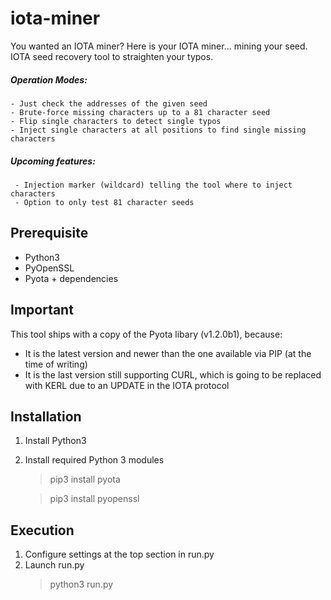 # iota-miner
You wanted an IOTA miner? Here is your IOTA miner... mining your seed. IOTA seed recovery tool to straighten your typos.

##### Operation Modes:

    - Just check the addresses of the given seed  
    - Brute-force missing characters up to a 81 character seed  
    - Flip single characters to detect single typos  
    - Inject single characters at all positions to find single missing characters
  
##### Upcoming features:

     - Injection marker (wildcard) telling the tool where to inject characters
     - Option to only test 81 character seeds

## Prerequisite
- Python3
- PyOpenSSL
- Pyota + dependencies

## Important
This tool ships with a copy of the Pyota libary (v1.2.0b1), because:
- It is the latest version and newer than the one available via PIP (at the time of writing)
- It is the last version still supporting CURL, which is going to be replaced with KERL due to an UPDATE in the IOTA protocol

## Installation
1) Install Python3
2) Install required Python 3 modules
    > pip3 install pyota
    
    > pip3 install pyopenssl

## Execution
1) Configure settings at the top section in run.py
2) Launch run.py
    > python3 run.py
